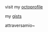 visit my [octoprofile](https://octoprofile.now.sh/user?id=pikulet)

my [gists](https://gist.github.com/pikulet)

attraversamio~
